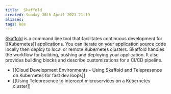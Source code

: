 ```yaml
---
title:  Skaffold
created: Sunday 30th April 2023 21:19
aliases: 
tags: k8s
---
```

[Skaffold](https://github.com/GoogleContainerTools/skaffold) is a command line tool that facilitates continuous development for [[Kubernetes]] applications. You can iterate on your application source code locally then deploy to local or remote Kubernetes clusters. Skaffold handles the workflow for building, pushing and deploying your application. It also provides building blocks and describe customizations for a CI/CD pipeline.

- [[Cloud Development Environments - Using Skaffold and Telepresence on Kubernetes for fast dev loops]]
- [[Using Telepresence to intercept microservices on a Kubernetes cluster]]